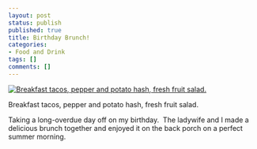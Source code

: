 ```yaml
---
layout: post
status: publish
published: true
title: Birthday Brunch!
categories:
- Food and Drink
tags: []
comments: []
---
```


<a href="{{ site.dropbox_path }}/large/posts/misc/20130624_114109.jpg"><img class="size-large wp-image-828" alt="Breakfast tacos, pepper and potato hash, fresh fruit salad." src="{{ site.dropbox_path }}/thumbs/posts/misc/20130624_114109.jpg"   /></a> 

<p class="quiet">Breakfast tacos, pepper and potato hash, fresh fruit salad.</p>


Taking a long-overdue day off on my birthday. &nbsp;The ladywife and I made a delicious brunch together and enjoyed it on the back porch on a perfect summer morning.

